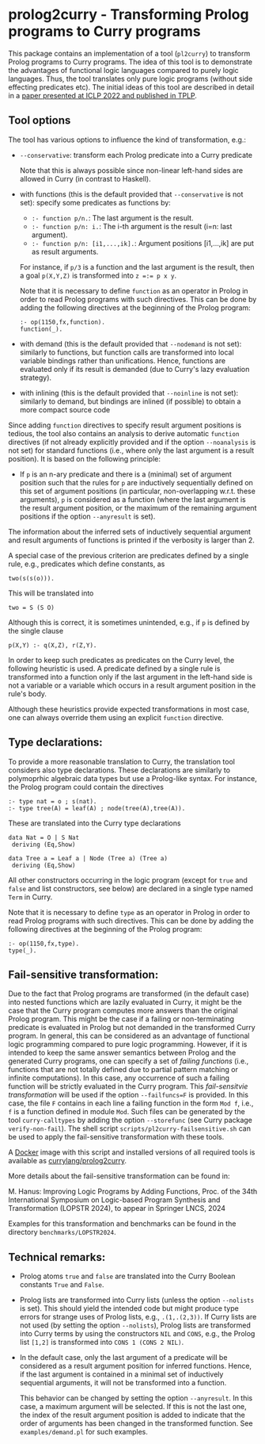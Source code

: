 prolog2curry - Transforming Prolog programs to Curry programs
=============================================================

This package contains an implementation of a tool (`pl2curry`)
to transform Prolog programs to Curry programs.
The idea of this tool is to demonstrate the advantages of
functional logic languages compared to purely logic languages.
Thus, the tool translates only pure logic programs (without side
effecting predicates etc).
The initial ideas of this tool are described in detail in a
[paper presented at ICLP 2022 and published in TPLP](http://doi.org/10.1017/S1471068422000187).

Tool options
------------

The tool has various options to influence the kind of transformation, e.g.:

- `--conservative`: transform each Prolog predicate into a Curry predicate

  Note that this is always possible since non-linear left-hand sides
  are allowed in Curry (in contrast to Haskell).

- with functions (this is the default provided that `--conservative` 
  is not set): specify some predicates as functions by:

  * `:- function p/n.`: The last argument is the result.
  * `:- function p/n: i.`: The i-th argument is the result (i=n: last argument).
  * `:- function p/n: [i1,...,ik].`: Argument positions [i1,...,ik] are
    put as result arguments.

  For instance, if `p/3` is a function and the last argument is the result,
  then a goal `p(X,Y,Z)` is transformed into `z =:= p x y`.

  Note that it is necessary to define `function` as an operator in Prolog
  in order to read Prolog programs with such directives. This can be done
  by adding the following directives at the beginning of the Prolog program:

      :- op(1150,fx,function).
      function(_).

- with demand (this is the default provided that `--nodemand`
  is not set):
  similarly to functions, but function calls are transformed
  into local variable bindings rather than unifications. Hence,
  functions are evaluated only if its result is demanded
  (due to Curry's lazy evaluation strategy).

- with inlining (this is the default provided that `--noinline`
  is not set):
  similarly to demand, but bindings are inlined (if possible)
  to obtain a more compact source code

Since adding `function` directives to specify result argument positions
is tedious, the tool also contains an analysis to derive automatic
`function` directives (if not already explicitly provided and
if the option `--noanalysis` is not set) for standard functions
(i.e., where only the last argument is a result position).
It is based on the following principle:

- If `p` is an n-ary predicate and there is a (minimal) set of
  argument position such that the rules for `p` are inductively
  sequentially defined on this set of argument positions
  (in particular, non-overlapping w.r.t. these arguments),
  `p` is considered as a function (where the last argument
  is the result argument position, or the maximum of the remaining
  argument positions if the option `--anyresult` is set).

The information about the inferred sets of inductively sequential argument
and result arguments of functions is printed if the verbosity is larger than 2.

A special case of the previous criterion are predicates
defined by a single rule, e.g., predicates which define constants, as

    two(s(s(o))).

This will be translated into

    two = S (S O)

Although this is correct, it is sometimes unintended, e.g.,
if `p` is defined by the single clause

    p(X,Y) :- q(X,Z), r(Z,Y).

In order to keep such predicates as predicates on the Curry level,
the following heuristic is used. A predicate defined by a single rule
is transformed into a function only if the last argument in the
left-hand side is not a variable or a variable which occurs in a
result argument position in the rule's body.

Although these heuristics provide expected transformations
in most case, one can always override them using an explicit
`function` directive.


Type declarations:
------------------

To provide a more reasonable translation to Curry,
the translation tool considers also type declarations.
These declarations are similarly to polymoprhic algebraic data types
but use a Prolog-like syntax.
For instance, the Prolog program could contain the directives

    :- type nat = o ; s(nat).
    :- type tree(A) = leaf(A) ; node(tree(A),tree(A)).

These are translated into the Curry type declarations

    data Nat = O | S Nat
     deriving (Eq,Show)

    data Tree a = Leaf a | Node (Tree a) (Tree a)
     deriving (Eq,Show)

All other constructors occurring in the logic program
(except for `true` and `false` and list constructors, see below)
are declared in a single type named `Term` in Curry.

Note that it is necessary to define `type` as an operator in Prolog
in order to read Prolog programs with such directives. This can be done
by adding the following directives at the beginning of the Prolog program:

    :- op(1150,fx,type).
    type(_).

Fail-sensitive transformation:
------------------------------

Due to the fact that Prolog programs are transformed (in the default case)
into nested functions which are lazily evaluated in Curry,
it might be the case that the Curry program computes more answers
than the original Prolog program.
This might be the case if a failing or non-terminating
predicate is evaluated in Prolog but not demanded in the transformed
Curry program. In general, this can be considered as an advantage
of functional logic programming compared to pure logic programming.
However, if it is intended to keep the same answer semantics
between Prolog and the generated Curry programs,
one can specify a set of _failing functions_ (i.e., functions that
are not totally defined due to partial pattern matching or
infinite computations).
In this case, any occurrence of such a failing function will be strictly
evaluated in the Curry program. This _fail-sensitvie transformation_
will be used if the option `--failfuncs=F` is provided.
In this case, the file `F` contains in each line a failing function
in the form `Mod f`, i.e., `f` is a function defined in module `Mod`.
Such files can be generated by the tool `curry-calltypes` by adding
the option `--storefunc` (see Curry package `verify-non-fail`).
The shell script `scripts/pl2curry-failsensitive.sh`
can be used to apply the fail-sensitive transformation with these tools.

A [Docker](https://hub.docker.com/) image with this script and
installed versions of all required tools is available as
[currylang/prolog2curry](https://hub.docker.com/r/currylang/prolog2curry).

More details about the fail-sensitive transformation can be found in:

M. Hanus: Improving Logic Programs by Adding Functions,
Proc. of the  34th International Symposium on Logic-based Program Synthesis
and Transformation (LOPSTR 2024),
to appear in Springer LNCS, 2024

Examples for this transformation and benchmarks can be found
in the directory `benchmarks/LOPSTR2024`.


Technical remarks:
------------------

- Prolog atoms `true` and `false` are translated into the Curry
  Boolean constants `True` and `False`.

- Prolog lists are transformed into Curry lists (unless the option
  `--nolists` is set).
  This should yield the intended code but might produce type errors
  for strange uses of Prolog lists, e.g., `.(1,.(2,3))`.
  If Curry lists are not used (by setting the option `--nolists`),
  Prolog lists are transformed into Curry terms by using the constructors
  `NIL` and `CONS`, e.g., the Prolog list
  `[1,2]` is transformed into `CONS 1 (CONS 2 NIL)`.

- In the default case, only the last argument of a predicate will be
  considered as a result argument position for inferred functions.
  Hence, if the last argument is contained in a minimal set
  of inductively sequential arguments, it will not be transformed
  into a function.

  This behavior can be changed by setting the option `--anyresult`.
  In this case, a maximum argument will be selected.
  If this is not the last one, the index of the result argument
  position is added to indicate that the order of arguments
  has been changed in the transformed function.
  See `examples/demand.pl` for such examples.
